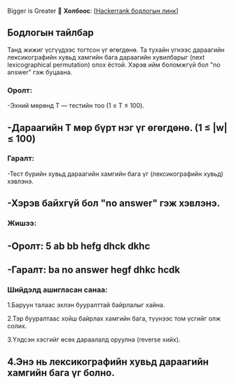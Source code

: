 Bigger is Greater
🔗 **Холбоос**: [[Hackerrank бодлогын линк](https://www.hackerrank.com/challenges/bigger-is-greater/problem?isFullScreen=true)]
## Бодлогын тайлбар
Танд жижиг үсгүүдээс тогтсон үг өгөгдөнө. Та тухайн үгнээс дараагийн лексикографийн хувьд хамгийн бага дараагийн хувилбарыг (next lexicographical permutation) олох ёстой.
Хэрэв ийм боломжгүй бол "no answer" гэж буцаана.

### Оролт:
-Эхний мөрөнд T — тестийн тоо (1 ≤ T ≤ 100).

-Дараагийн T мөр бүрт нэг үг өгөгдөнө. (1 ≤ |w| ≤ 100)
---
### Гаралт:
-Тест бүрийн хувьд дараагийн хамгийн бага үг (лексикографийн хувьд) хэвлэнэ.

-Хэрэв байхгүй бол "no answer" гэж хэвлэнэ.
---
### Жишээ:
-Оролт:
5
ab
bb
hefg
dhck
dkhc
---
-Гаралт:
ba
no answer
hegf
dhkc
hcdk
---
### Шийдэлд ашигласан санаа:
1.Баруун талаас эхлэн бууралттай байрлалыг хайна.

2.Тэр бууралтаас хойш байрлах хамгийн бага, түүнээс том үсгийг олж солих.

3.Үлдсэн хэсгийг өсөх дараалалд оруулна (reverse хийх).

4.Энэ нь лексикографийн хувьд дараагийн хамгийн бага үг болно.
---
